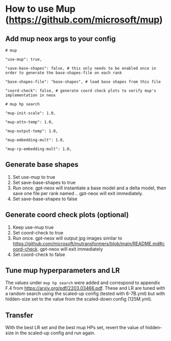 # How to use Mup (https://github.com/microsoft/mup)

## Add mup neox args to your config

```
# mup

"use-mup": true,

"save-base-shapes": false, # this only needs to be enabled once in order to generate the base-shapes-file on each rank

"base-shapes-file": "base-shapes", # load base shapes from this file

"coord-check": false, # generate coord check plots to verify mup's implementation in neox

# mup hp search

"mup-init-scale": 1.0,

"mup-attn-temp": 1.0,

"mup-output-temp": 1.0,

"mup-embedding-mult": 1.0,

"mup-rp-embedding-mult": 1.0,
```

## Generate base shapes

1. Set use-mup to true
2. Set save-base-shapes to true
3. Run once. gpt-neox will instantiate a base model and a delta model, then save one file per rank named <base-shapes-file>.<rank>. gpt-neox will exit immediately.
4. Set save-base-shapes to false

## Generate coord check plots (optional)

1. Keep use-mup true
2. Set coord-check to true
3. Run once. gpt-neox will output jpg images similar to https://github.com/microsoft/mutransformers/blob/main/README.md#coord-check. gpt-neox will exit immediately
4. Set coord-check to false

## Tune mup hyperparameters and LR

The values under `mup hp search` were added and correspond to appendix F.4 from https://arxiv.org/pdf/2203.03466.pdf. These and LR are tuned with a random search using the scaled-up config (tested with 6-7B.yml) but with hidden-size set to the value from the scaled-down config (125M.yml).

## Transfer

With the best LR set and the best mup HPs set, revert the value of hidden-size in the scaled-up config and run again.  
